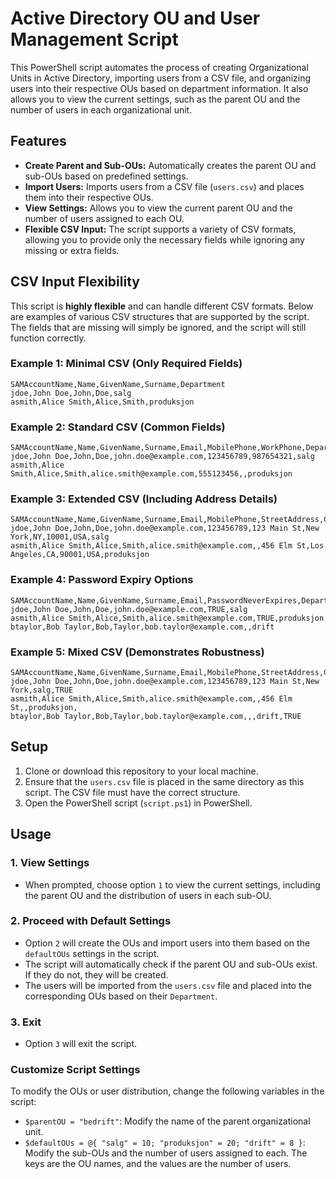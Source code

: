 # Active Directory OU and User Management Script

This PowerShell script automates the process of creating Organizational Units in Active Directory, importing users from a CSV file, and organizing users into their respective OUs based on department information. It also allows you to view the current settings, such as the parent OU and the number of users in each organizational unit.

## Features

- **Create Parent and Sub-OUs:** Automatically creates the parent OU and sub-OUs based on predefined settings.
- **Import Users:** Imports users from a CSV file (`users.csv`) and places them into their respective OUs.
- **View Settings:** Allows you to view the current parent OU and the number of users assigned to each OU.
- **Flexible CSV Input:** The script supports a variety of CSV formats, allowing you to provide only the necessary fields while ignoring any missing or extra fields.

## CSV Input Flexibility

This script is **highly flexible** and can handle different CSV formats. Below are examples of various CSV structures that are supported by the script. The fields that are missing will simply be ignored, and the script will still function correctly.

### Example 1: **Minimal CSV (Only Required Fields)**

```csv
SAMAccountName,Name,GivenName,Surname,Department
jdoe,John Doe,John,Doe,salg
asmith,Alice Smith,Alice,Smith,produksjon
```

### Example 2: **Standard CSV (Common Fields)**

```csv
SAMAccountName,Name,GivenName,Surname,Email,MobilePhone,WorkPhone,Department
jdoe,John Doe,John,Doe,john.doe@example.com,123456789,987654321,salg
asmith,Alice Smith,Alice,Smith,alice.smith@example.com,555123456,,produksjon
```

### Example 3: **Extended CSV (Including Address Details)**

```csv
SAMAccountName,Name,GivenName,Surname,Email,MobilePhone,StreetAddress,City,State,PostalCode,Country,Department
jdoe,John Doe,John,Doe,john.doe@example.com,123456789,123 Main St,New York,NY,10001,USA,salg
asmith,Alice Smith,Alice,Smith,alice.smith@example.com,,456 Elm St,Los Angeles,CA,90001,USA,produksjon
```

### Example 4: **Password Expiry Options**

```csv
SAMAccountName,Name,GivenName,Surname,Email,PasswordNeverExpires,Department
jdoe,John Doe,John,Doe,john.doe@example.com,TRUE,salg
asmith,Alice Smith,Alice,Smith,alice.smith@example.com,TRUE,produksjon
btaylor,Bob Taylor,Bob,Taylor,bob.taylor@example.com,,drift
```

### Example 5: **Mixed CSV (Demonstrates Robustness)**

```csv
SAMAccountName,Name,GivenName,Surname,Email,MobilePhone,StreetAddress,City,Department,PasswordNeverExpires
jdoe,John Doe,John,Doe,john.doe@example.com,123456789,123 Main St,New York,salg,TRUE
asmith,Alice Smith,Alice,Smith,alice.smith@example.com,,456 Elm St,,produksjon,
btaylor,Bob Taylor,Bob,Taylor,bob.taylor@example.com,,,drift,TRUE
```

## Setup

1. Clone or download this repository to your local machine.
2. Ensure that the `users.csv` file is placed in the same directory as this script. The CSV file must have the correct structure.
3. Open the PowerShell script (`script.ps1`) in PowerShell.

## Usage

### 1. **View Settings**
   - When prompted, choose option `1` to view the current settings, including the parent OU and the distribution of users in each sub-OU.

### 2. **Proceed with Default Settings**
   - Option `2` will create the OUs and import users into them based on the `defaultOUs` settings in the script.
   - The script will automatically check if the parent OU and sub-OUs exist. If they do not, they will be created.
   - The users will be imported from the `users.csv` file and placed into the corresponding OUs based on their `Department`.

### 3. **Exit**
   - Option `3` will exit the script.

### Customize Script Settings

To modify the OUs or user distribution, change the following variables in the script:

- `$parentOU = "bedrift"`: Modify the name of the parent organizational unit.
- `$defaultOUs = @{ "salg" = 10; "produksjon" = 20; "drift" = 8 }`: Modify the sub-OUs and the number of users assigned to each. The keys are the OU names, and the values are the number of users.